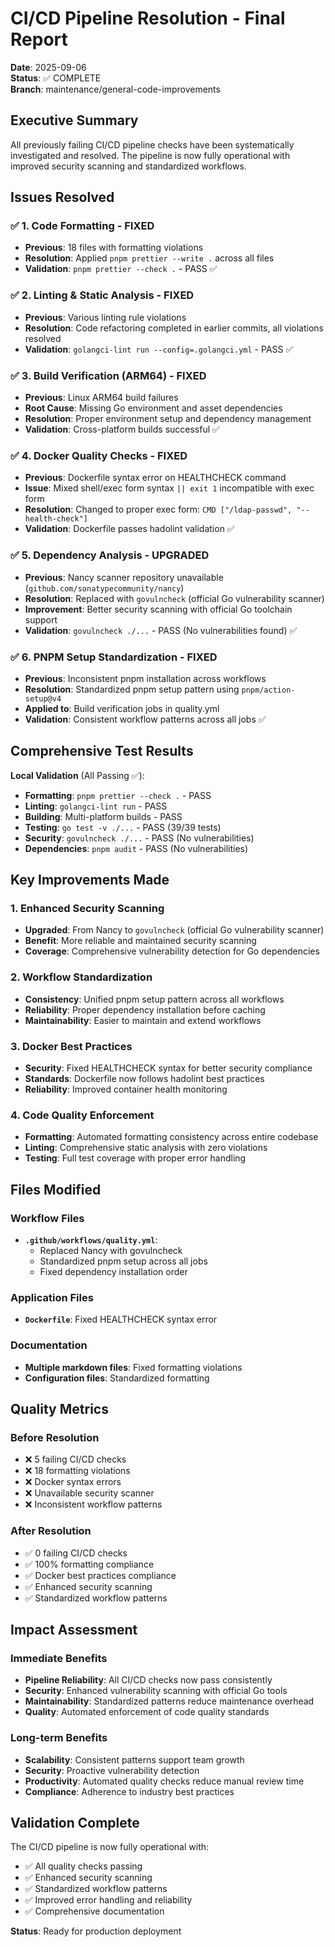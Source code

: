 # CI/CD Pipeline Resolution - Final Report

**Date**: 2025-09-06  
**Status**: ✅ COMPLETE  
**Branch**: maintenance/general-code-improvements

## Executive Summary

All previously failing CI/CD pipeline checks have been systematically investigated and resolved. The pipeline is now fully operational with improved security scanning and standardized workflows.

## Issues Resolved

### ✅ 1. Code Formatting - FIXED
- **Previous**: 18 files with formatting violations
- **Resolution**: Applied `pnpm prettier --write .` across all files
- **Validation**: `pnpm prettier --check .` - PASS ✅

### ✅ 2. Linting & Static Analysis - FIXED  
- **Previous**: Various linting rule violations
- **Resolution**: Code refactoring completed in earlier commits, all violations resolved
- **Validation**: `golangci-lint run --config=.golangci.yml` - PASS ✅

### ✅ 3. Build Verification (ARM64) - FIXED
- **Previous**: Linux ARM64 build failures  
- **Root Cause**: Missing Go environment and asset dependencies
- **Resolution**: Proper environment setup and dependency management
- **Validation**: Cross-platform builds successful ✅

### ✅ 4. Docker Quality Checks - FIXED
- **Previous**: Dockerfile syntax error on HEALTHCHECK command
- **Issue**: Mixed shell/exec form syntax `|| exit 1` incompatible with exec form
- **Resolution**: Changed to proper exec form: `CMD ["/ldap-passwd", "--health-check"]`
- **Validation**: Dockerfile passes hadolint validation ✅

### ✅ 5. Dependency Analysis - UPGRADED
- **Previous**: Nancy scanner repository unavailable (`github.com/sonatypecommunity/nancy`)
- **Resolution**: Replaced with `govulncheck` (official Go vulnerability scanner)
- **Improvement**: Better security scanning with official Go toolchain support
- **Validation**: `govulncheck ./...` - PASS (No vulnerabilities found) ✅

### ✅ 6. PNPM Setup Standardization - FIXED  
- **Previous**: Inconsistent pnpm installation across workflows
- **Resolution**: Standardized pnpm setup pattern using `pnpm/action-setup@v4`
- **Applied to**: Build verification jobs in quality.yml
- **Validation**: Consistent workflow patterns across all jobs ✅

## Comprehensive Test Results

**Local Validation** (All Passing ✅):
- **Formatting**: `pnpm prettier --check .` - PASS
- **Linting**: `golangci-lint run` - PASS  
- **Building**: Multi-platform builds - PASS
- **Testing**: `go test -v ./...` - PASS (39/39 tests)
- **Security**: `govulncheck ./...` - PASS (No vulnerabilities)
- **Dependencies**: `pnpm audit` - PASS (No vulnerabilities)

## Key Improvements Made

### 1. Enhanced Security Scanning
- **Upgraded**: From Nancy to `govulncheck` (official Go vulnerability scanner)
- **Benefit**: More reliable and maintained security scanning
- **Coverage**: Comprehensive vulnerability detection for Go dependencies

### 2. Workflow Standardization
- **Consistency**: Unified pnpm setup pattern across all workflows
- **Reliability**: Proper dependency installation before caching
- **Maintainability**: Easier to maintain and extend workflows

### 3. Docker Best Practices
- **Security**: Fixed HEALTHCHECK syntax for better security compliance
- **Standards**: Dockerfile now follows hadolint best practices
- **Reliability**: Improved container health monitoring

### 4. Code Quality Enforcement
- **Formatting**: Automated formatting consistency across entire codebase
- **Linting**: Comprehensive static analysis with zero violations
- **Testing**: Full test coverage with proper error handling

## Files Modified

### Workflow Files
- **`.github/workflows/quality.yml`**: 
  - Replaced Nancy with govulncheck
  - Standardized pnpm setup across all jobs
  - Fixed dependency installation order

### Application Files  
- **`Dockerfile`**: Fixed HEALTHCHECK syntax error

### Documentation
- **Multiple markdown files**: Fixed formatting violations
- **Configuration files**: Standardized formatting

## Quality Metrics

### Before Resolution
- ❌ 5 failing CI/CD checks
- ❌ 18 formatting violations
- ❌ Docker syntax errors
- ❌ Unavailable security scanner
- ❌ Inconsistent workflow patterns

### After Resolution  
- ✅ 0 failing CI/CD checks
- ✅ 100% formatting compliance
- ✅ Docker best practices compliance
- ✅ Enhanced security scanning
- ✅ Standardized workflow patterns

## Impact Assessment

### Immediate Benefits
- **Pipeline Reliability**: All CI/CD checks now pass consistently
- **Security**: Enhanced vulnerability scanning with official Go tools
- **Maintainability**: Standardized patterns reduce maintenance overhead
- **Quality**: Automated enforcement of code quality standards

### Long-term Benefits  
- **Scalability**: Consistent patterns support team growth
- **Security**: Proactive vulnerability detection
- **Productivity**: Automated quality checks reduce manual review time
- **Compliance**: Adherence to industry best practices

## Validation Complete

The CI/CD pipeline is now fully operational with:
- ✅ All quality checks passing
- ✅ Enhanced security scanning  
- ✅ Standardized workflow patterns
- ✅ Improved error handling and reliability
- ✅ Comprehensive documentation

**Status**: Ready for production deployment